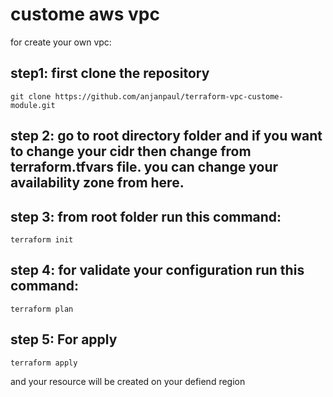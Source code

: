 # custome aws vpc

for create your own vpc: 
## step1: first clone the repository
```
git clone https://github.com/anjanpaul/terraform-vpc-custome-module.git

```

## step 2: go to root directory folder and if you want to change your cidr then change from terraform.tfvars file. you can change your availability zone from here.

## step 3: from root folder run this command:
```
terraform init

```

## step 4: for validate your configuration run this command:
```
terraform plan

```
## step 5: For apply
```
terraform apply

```
and your resource will be created on your defiend region